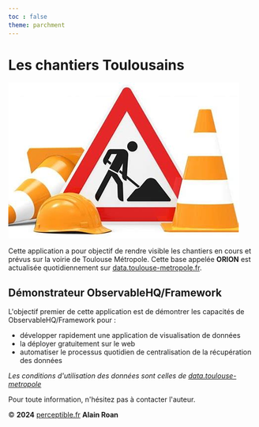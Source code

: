 ```yaml
---
toc : false
theme: parchment
---
```


# Les chantiers Toulousains



![](./Trav.jpeg)

Cette application a pour objectif de rendre visible les chantiers en cours et prévus sur la voirie de Toulouse Métropole. Cette base appelée **ORION** est actualisée quotidiennement sur [data.toulouse-metropole.fr](https://data.toulouse-metropole.fr/explore/dataset/chantiers-en-cours/information/).

## Démonstrateur ObservableHQ/Framework
L'objectif premier de cette application est de démontrer les capacités de 
ObservableHQ/Framework pour :
* développer rapidement une application de visualisation de données 
* la déployer gratuitement sur le web
* automatiser le processus quotidien de centralisation de la récupération des données




*Les conditions d'utilisation des données sont celles de [data.toulouse-metropole](https://data.toulouse-metropole.fr/terms/terms-and-conditions/)*

Pour toute information, n'hésitez pas à contacter l'auteur.

© **2024** [perceptible.fr](https://perceptible.fr) **Alain Roan** 
